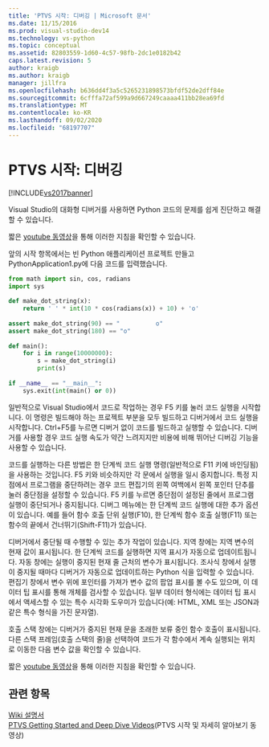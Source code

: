 ```yaml
---
title: 'PTVS 시작: 디버깅 | Microsoft 문서'
ms.date: 11/15/2016
ms.prod: visual-studio-dev14
ms.technology: vs-python
ms.topic: conceptual
ms.assetid: 82803559-1d60-4c57-98fb-2dc1e0182b42
caps.latest.revision: 5
author: kraigb
ms.author: kraigb
manager: jillfra
ms.openlocfilehash: b636dd4f3a5c5265231898573bfdf52de2dff84e
ms.sourcegitcommit: 6cfffa72af599a9d667249caaaa411bb28ea69fd
ms.translationtype: MT
ms.contentlocale: ko-KR
ms.lasthandoff: 09/02/2020
ms.locfileid: "68197707"
---
```

# <a name="getting-started-with-ptvs-debugging"></a>PTVS 시작: 디버깅
[!INCLUDE[vs2017banner](../includes/vs2017banner.md)]

Visual Studio의 대화형 디버거를 사용하면 Python 코드의 문제를 쉽게 진단하고 해결할 수 있습니다.  
  
 짧은 [youtube 동영상](https://www.youtube.com/watch?v=bO7wpzgy74A&list=PLReL099Y5nRdLgGAdrb_YeTdEnd23s6Ff&index=4)을 통해 이러한 지침을 확인할 수 있습니다.  
  
 앞의 시작 항목에서는 빈 Python 애플리케이션 프로젝트 만들고 PythonApplication1.py에 다음 코드를 입력했습니다.  
  
```python  
from math import sin, cos, radians  
import sys  
  
def make_dot_string(x):  
    return ' ' * int(10 * cos(radians(x)) + 10) + 'o'  
  
assert make_dot_string(90) == "          o"  
assert make_dot_string(180) == "o"  
  
def main():  
    for i in range(10000000):  
        s = make_dot_string(i)  
        print(s)  
  
if __name__ == "__main__":  
    sys.exit(int(main() or 0))  
```  
  
 일반적으로 Visual Studio에서 코드로 작업하는 경우 F5 키를 눌러 코드 실행을 시작합니다.  이 명령은 빌드해야 하는 프로젝트 부분을 모두 빌드하고 디버거에서 코드 실행을 시작합니다.  Ctrl+F5를 누르면 디버거 없이 코드를 빌드하고 실행할 수 있습니다.  디버거를 사용할 경우 코드 실행 속도가 약간 느려지지만 비용에 비해 뛰어난 디버깅 기능을 사용할 수 있습니다.  
  
 코드를 실행하는 다른 방법은 한 단계씩 코드 실행 명령(일반적으로 F11 키에 바인딩됨)을 사용하는 것입니다.  F5 키와 비슷하지만 각 문에서 실행을 일시 중지합니다.  특정 지점에서 프로그램을 중단하려는 경우 코드 편집기의 왼쪽 여백에서 왼쪽 포인터 단추를 눌러 중단점을 설정할 수 있습니다.  F5 키를 누르면 중단점이 설정된 줄에서 프로그램 실행이 중단되거나 중지됩니다.  디버그 메뉴에는 한 단계씩 코드 실행에 대한 추가 옵션이 있습니다. 예를 들어 함수 호출 단위 실행(F10), 한 단계씩 함수 호출 실행(F11) 또는 함수의 끝에서 건너뛰기(Shift-F11)가 있습니다.  
  
 디버거에서 중단될 때 수행할 수 있는 추가 작업이 있습니다.  지역 창에는 지역 변수의 현재 값이 표시됩니다.  한 단계씩 코드를 실행하면 지역 표시가 자동으로 업데이트됩니다.  자동 창에는 실행이 중지된 현재 줄 근처의 변수가 표시됩니다.  조사식 창에서 실행이 중지될 때마다 디버거가 자동으로 업데이트하는 Python 식을 입력할 수 있습니다.  편집기 창에서 변수 위에 포인터를 가져가 변수 값의 팝업 표시를 볼 수도 있으며, 이 데이터 팁 표시를 통해 개체를 검사할 수 있습니다.  일부 데이터 형식에는 데이터 팁 표시에서 액세스할 수 있는 특수 시각화 도우미가 있습니다(예: HTML, XML 또는 JSON과 같은 특수 형식을 가진 문자열).  
  
 호출 스택 창에는 디버거가 중지된 현재 문을 초래한 보류 중인 함수 호출이 표시됩니다.  다른 스택 프레임(호출 스택의 줄)을 선택하여 코드가 각 함수에서 계속 실행되는 위치로 이동한 다음 변수 값을 확인할 수 있습니다.  
  
 짧은 [youtube 동영상](https://www.youtube.com/watch?v=bO7wpzgy74A&list=PLReL099Y5nRdLgGAdrb_YeTdEnd23s6Ff&index=4)을 통해 이러한 지침을 확인할 수 있습니다.  
  
## <a name="see-also"></a>관련 항목  
 [Wiki 설명서](https://github.com/Microsoft/PTVS/wiki/Debugging)   
 [PTVS Getting Started and Deep Dive Videos](https://www.youtube.com/playlist?list=PLReL099Y5nRdLgGAdrb_YeTdEnd23s6Ff)(PTVS 시작 및 자세히 알아보기 동영상)
